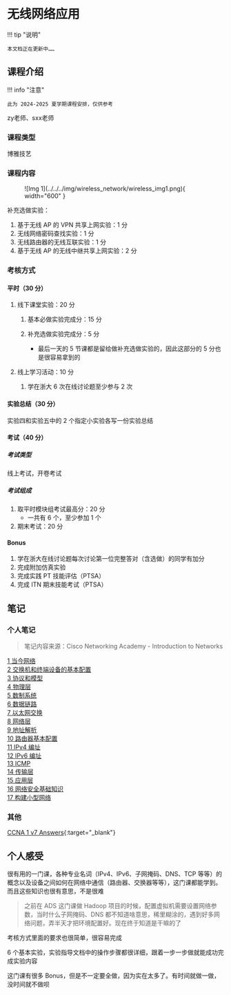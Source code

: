 # 无线网络应用

!!! tip "说明"

    本文档正在更新中……

## 课程介绍

!!! info "注意"

    此为 2024-2025 夏学期课程安排，仅供参考

zy老师、sxx老师

### 课程类型

博雅技艺

### 课程内容

<figure markdown="span">
  ![Img 1](../../../img/wireless_network/wireless_img1.png){ width="600" }
</figure>

补充选做实验：

1. 基于无线 AP 的 VPN 共享上网实验：1 分
2. 无线网络密码查找实验：1 分
3. 无线路由器的无线互联实验：1 分
4. 基于无线 AP 的无线中继共享上网实验：2 分

### 考核方式

#### 平时（30 分）

1. 线下课堂实验：20 分

    1. 基本必做实验完成分：15 分
    2. 补充选做实验完成分：5 分

        - 最后一天的 5 节课都是留给做补充选做实验的，因此这部分的 5 分也是很容易拿到的

2. 线上学习活动：10 分

    1. 学在浙大 6 次在线讨论题至少参与 2 次

#### 实验总结（30 分）

实验四和实验五中的 2 个指定小实验各写一份实验总结

#### 考试（40 分）

##### 考试类型

线上考试，开卷考试

##### 考试组成

1. 取平时模块组考试最高分：20 分
      - 一共有 6 个，至少参加 1 个
2. 期末考试：20 分

#### Bonus

1. 学在浙大在线讨论题每次讨论第一位完整答对（含选做）的同学有加分
2. 完成附加仿真实验
3. 完成实践 PT 技能评估（PTSA）
4. 完成 ITN 期末技能考试（PTSA）

## 笔记

### 个人笔记

> 笔记内容来源：Cisco Networking Academy - Introduction to Networks

[1 当今网络](./ch1.md)<br/>
[2 交换机和终端设备的基本配置](./ch2.md)<br/>
[3 协议和模型](./ch3.md)<br/>
[4 物理层](./ch4.md)<br/>
[5 数制系统](./ch5.md)<br/>
[6 数据链路](./ch6.md)<br/>
[7 以太网交换](./ch7.md)<br/>
[8 网络层](./ch8.md)<br/>
[9 地址解析](./ch9.md)<br/>
[10 路由器基本配置](./ch10.md)<br/>
[11 IPv4 编址](./ch11.md)<br/>
[12 IPv6 编址](./ch12.md)<br/>
[13 ICMP](./ch13.md)<br/>
[14 传输层](./ch14.md)<br/>
[15 应用层](./ch15.md)<br/>
[16 网络安全基础知识](./ch16.md)<br/>
[17 构建小型网络](./ch17.md)

### 其他

[CCNA 1 v7 Answers](https://itexamanswers.net/ccna-1-v7-modules-1-3-basic-network-connectivity-and-communications-exam-answers.html){:target="_blank"}

## 个人感受

很有用的一门课，各种专业名词（IPv4、IPv6、子网掩码、DNS、TCP 等等）的概念以及设备之间如何在网络中通信（路由器、交换器等等），这门课都能学到。而且这些知识也很有意思，不是很难

> 之前在 ADS 这门课做 Hadoop 项目的时候，配置虚拟机需要设置网络参数，当时什么子网掩码、DNS 都不知道啥意思，稀里糊涂的，遇到好多网络问题，弄半天才把环境配置好。现在终于知道是干嘛的了

考核方式里面的要求也很简单，很容易完成

6 个基本实验，实验指导文档中的操作步骤都很详细，跟着一步一步做就能成功完成实验内容

这门课有很多 Bonus，但是不一定要全做，因为实在太多了。有时间就做一做，没时间就不做呗